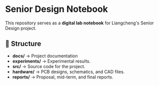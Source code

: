 # Senior Design Notebook

This repository serves as a **digital lab notebook** for Liangcheng's Senior Design project.

## 📂 Structure
- **docs/** → Project documentation
- **experiments/** → Experimental results.
- **src/** → Source code for the project.
- **hardware/** → PCB designs, schematics, and CAD files.
- **reports/** → Proposal, mid-term, and final reports.
